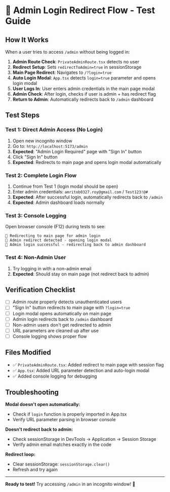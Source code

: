 # 🔄 Admin Login Redirect Flow - Test Guide

## How It Works

When a user tries to access `/admin` without being logged in:

1. **Admin Route Check**: `PrivateAdminRoute.tsx` detects no user
2. **Redirect Setup**: Sets `redirectToAdmin=true` in sessionStorage  
3. **Main Page Redirect**: Navigates to `/?login=true`
4. **Auto Login Modal**: `App.tsx` detects `login=true` parameter and opens login modal
5. **User Logs In**: User enters admin credentials in the main page modal
6. **Admin Check**: After login, checks if user is admin + has redirect flag
7. **Return to Admin**: Automatically redirects back to `/admin` dashboard

## Test Steps

### **Test 1: Direct Admin Access (No Login)**
1. Open new incognito window
2. Go to: `http://localhost:5173/admin`
3. **Expected**: "Admin Login Required" page with "Sign In" button
4. Click "Sign In" button
5. **Expected**: Redirects to main page and opens login modal automatically

### **Test 2: Complete Login Flow**
1. Continue from Test 1 (login modal should be open)
2. Enter admin credentials: `amritob0327.roy@gmail.com` / `Test123!@#`
3. **Expected**: After successful login, automatically redirects back to `/admin`
4. **Expected**: Admin dashboard loads normally

### **Test 3: Console Logging**
Open browser console (F12) during tests to see:
```
🔄 Redirecting to main page for admin login
🔄 Admin redirect detected - opening login modal  
🔄 Admin login successful - redirecting back to admin dashboard
```

### **Test 4: Non-Admin User**
1. Try logging in with a non-admin email
2. **Expected**: Should stay on main page (not redirect back to admin)

## Verification Checklist

- [ ] Admin route properly detects unauthenticated users
- [ ] "Sign In" button redirects to main page with `?login=true`
- [ ] Login modal opens automatically on main page
- [ ] Admin login redirects back to `/admin` dashboard
- [ ] Non-admin users don't get redirected to admin
- [ ] URL parameters are cleaned up after use
- [ ] Console logging shows proper flow

## Files Modified

- ✅ `PrivateAdminRoute.tsx`: Added redirect to main page with session flag
- ✅ `App.tsx`: Added URL parameter detection and auto-login modal
- ✅ Added console logging for debugging

## Troubleshooting

**Modal doesn't open automatically:**
- Check if `login` function is properly imported in App.tsx
- Verify URL parameter parsing in browser console

**Doesn't redirect back to admin:**
- Check sessionStorage in DevTools → Application → Session Storage
- Verify admin email matches exactly in the code

**Redirect loop:**
- Clear sessionStorage: `sessionStorage.clear()`
- Refresh and try again

---

**Ready to test!** Try accessing `/admin` in an incognito window! 🚀
